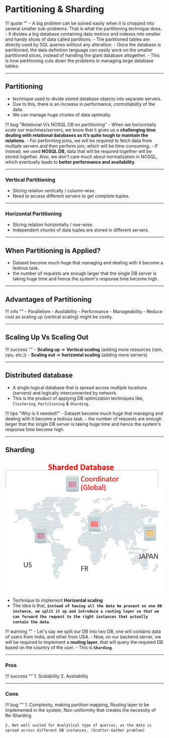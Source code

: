 # Partitioning & Sharding

!!! quote ""
    - A big problem can be solved easily when it is chopped into several smaller sub-problems. That is what the partitioning technique does.
    - It divides a big database containing data metrics and indexes into smaller and handy slices of data called partitions.
    - The partitioned tables are directly used by SQL queries without any alteration.
    - Once the database is partitioned, the data definition language can easily work on the smaller partitioned slices,
    instead of handling the giant database altogether.
    - This is how partitioning cuts down the problems in managing large database tables.

---

## Partitioning

- technique used to divide stored database objects into separate servers.
- Due to this, there is an increase in performance, controllability of the data.
- We can manage huge chunks of data optimally. 

!!! bug "Relational V/s NOSQL DB on partitioning"
    - When we horizontally scale our machines/servers, we know that it gives us a **challenging time dealing with relational databases as it’s quite tough to maintain the relations**.
    - For performing joins, we will be required to fetch data from multiple servers and then perform join, which will be time-consuming.
    - If instead, we used **NOSQL DB**, data that will be required together will be stored together. Also, we don't care much about normalization in NOSQL, which eventually leads to **better performance and availability**.

---

### Vertical Partitioning

- Slicing relation vertically / column-wise.
- Need to access different servers to get complete tuples.

---

### Horizontal Partitioning

- Slicing relation horizontally / row-wise.
- Independent chunks of data tuples are stored in different servers.

---

## When Partitioning is Applied?

- Dataset become much huge that managing and dealing with it become a tedious task.
- the number of requests are enough larger that the single DB server is taking huge time and hence the system's response time become high.

---

## Advantages of Partitioning

!!! info ""
    - Parallelism
    - Availability
    - Performance
    - Manageability
    - Reduce cost as scaling up (vertical scaling) might be costly.

---

## Scaling Up Vs Scaling Out

!!! success ""
    - **Scaling up** => **Vertical scaling** (adding more resources (ram, cpu, etc.))
    - **Scaling out** => **horizontal scaling** (adding more servers)

---

## Distributed database

- A single logical database that is spread across multiple locations (servers) and logically interconnected by network.
- This is the product of applying DB optimization techniques like, `Clustering`, `Partitioning` & `Sharding`.

!!! tips "Why is it needed?"
    - Dataset become much huge that managing and dealing with it become a tedious task.
    - the number of requests are enough larger that the single DB server is taking huge time and hence the system's response time become high.

---

## Sharding

![sharding](../../images/dbms/sharded_database.png)

- Technique to implement **Horizontal scaling**
- The idea is that, **`instead of having all the data be present on one DB instance, we split it up and introduce a routing layer so that we can forward the request to the right instances that actually contain the data`**.

!!! warning ""
    - Let's say we split our DB into two DB, one will contains data of users from India, and other from USA.
    - Now, on our backend server, we will be required to implement a **routing layer**, that will query the required DB based on the country of the user.
    - This is **`Sharding`**.

---

### Pros

!!! success ""
    1. Scalability
    2. Availability

---

### Cons

!!! bug ""
    1. Complexity, making partition mapping, Routing layer to be implemented in the system, Non-uniformity that creates the necessity of Re-Sharding

    2. Not well suited for Analytical type of queries, as the data is spread across different DB instances. (Scatter-Gather problem)
